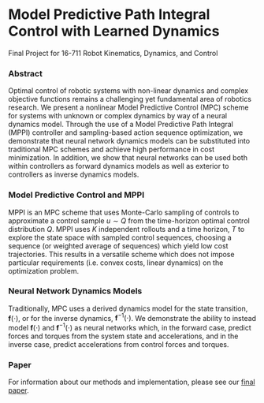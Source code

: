 # Model Predictive Path Integral Control with Learned Dynamics
Final Project for 16-711 Robot Kinematics, Dynamics, and Control

### Abstract
Optimal control of robotic systems with non-linear dynamics and complex objective functions remains a challenging yet fundamental area of robotics research. We present a nonlinear Model Predictive Control (MPC) scheme for systems with unknown or complex dynamics by way of a neural dynamics model. Through the use of a Model Predictive Path Integral (MPPI) controller and sampling-based action sequence optimization, we demonstrate that neural network dynamics models can be substituted into traditional MPC schemes and achieve high performance in cost minimization. In addition, we show that neural networks can be used both within controllers as forward dynamics models as well as exterior to controllers as inverse dynamics models. 

### Model Predictive Control and MPPI
MPPI is an MPC scheme that uses Monte-Carlo sampling of controls to approximate a control sample $u \sim Q$ from the time-horizon optimal control distribution $Q$. MPPI uses $K$ independent rollouts and a time horizon, $T$ to explore the state space with sampled control sequences, choosing a sequence (or weighted average of sequences) which yield low cost trajectories. This results in a versatile scheme which does not impose particular requirements (i.e. convex costs, linear dynamics) on the  optimization problem.

### Neural Network Dynamics Models
Traditionally, MPC uses a derived dynamics model for the state transition, $\textbf{f}(\cdot)$, or for the inverse dynamics, $\textbf{f}^{-1}(\cdot)$. We demonstrate the ability to instead model $\textbf{f}(\cdot)$ and $\textbf{f}^{-1}(\cdot)$ as neural networks which, in the forward case, predict forces and torques from the system state and accelerations, and in the inverse case, predict accelerations from control forces and torques.

### Paper
For information about our methods and implementation, please see our [final paper](https://github.com/micahreich/mppi-neural-dynamics/blob/main/docs/16_711_final_paper-2.pdf).
